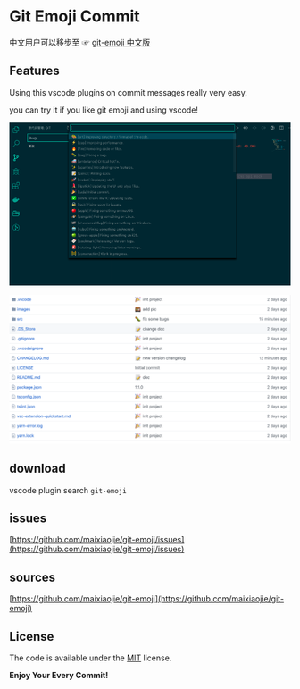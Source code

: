 # Git Emoji Commit

中文用户可以移步至 ☞ [git-emoji 中文版](https://github.com/maixiaojie/git-emoji-zh)

## Features

Using this vscode plugins on commit messages really very easy.

you can try it if you like git emoji and using vscode!


![](images/feature_main.png)

![](images/feature_main_rs.png)

## download

vscode plugin search `git-emoji`

## issues

[https://github.com/maixiaojie/git-emoji/issues](https://github.com/maixiaojie/git-emoji/issues)

## sources

[https://github.com/maixiaojie/git-emoji](https://github.com/maixiaojie/git-emoji)

## License

The code is available under the [MIT](https://github.com/maixiaojie/git-emoji/blob/master/LICENSE) license.

**Enjoy Your Every Commit!**
